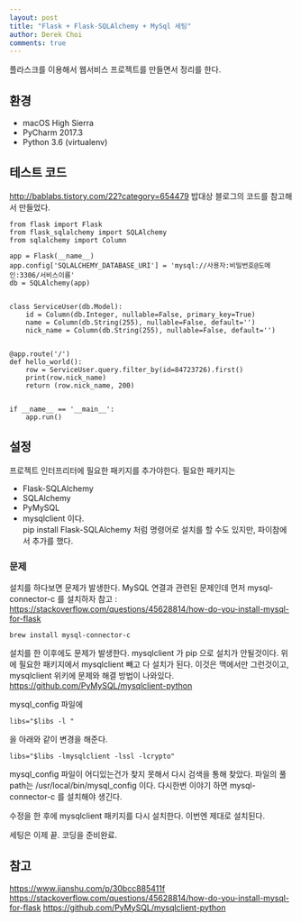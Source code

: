 ```yaml
---
layout: post
title: "Flask + Flask-SQLAlchemy + MySql 세팅"
author: Derek Choi
comments: true
---
```

플라스크를 이용해서 웹서비스 프로젝트를 만들면서 정리를 한다.

## 환경
- macOS High Sierra
- PyCharm 2017.3
- Python 3.6 (virtualenv)

## 테스트 코드
http://bablabs.tistory.com/22?category=654479 
밥대상 블로그의 코드를 참고해서 만들었다.
```
from flask import Flask
from flask_sqlalchemy import SQLAlchemy
from sqlalchemy import Column

app = Flask(__name__)
app.config['SQLALCHEMY_DATABASE_URI'] = 'mysql://사용자:비밀번호@도메인:3306/서비스이름'
db = SQLAlchemy(app)


class ServiceUser(db.Model):
    id = Column(db.Integer, nullable=False, primary_key=True)
    name = Column(db.String(255), nullable=False, default='')
    nick_name = Column(db.String(255), nullable=False, default='')


@app.route('/')
def hello_world():
    row = ServiceUser.query.filter_by(id=84723726).first()
    print(row.nick_name)
    return (row.nick_name, 200)


if __name__ == '__main__':
    app.run()

```

## 설정
프로젝트 인터프리터에 필요한 패키지를 추가야한다. 
필요한 패키지는  
- Flask-SQLAlchemy
- SQLAlchemy
- PyMySQL
- mysqlclient
이다.  
pip install Flask-SQLAlchemy 처럼 명령어로 설치를 할 수도 있지만, 파이참에서 추가를 했다.

### 문제
설치를 하다보면 문제가 발생한다.
MySQL 연결과 관련된 문제인데 먼저 mysql-connector-c 를 설치하자 
참고 : https://stackoverflow.com/questions/45628814/how-do-you-install-mysql-for-flask
```
brew install mysql-connector-c
```

설치를 한 이후에도 문제가 발생한다.
mysqlclient 가 pip 으로 설치가 안될것이다. 위에 필요한 패키지에서 mysqlclient 빼고 다 설치가 된다. 
이것은 맥에서만 그런것이고, mysqlclient 위키에 문제와 해결 방법이 나와있다.
https://github.com/PyMySQL/mysqlclient-python

mysql_config 파일에 
```
libs="$libs -l "
```
을 아래와 같이 변경을 해준다.
```
libs="$libs -lmysqlclient -lssl -lcrypto"
```

mysql_config 파일이 어디있는건가 찾지 못해서 다시 검색을 통해 찾았다. 
파일의 풀 path는 /usr/local/bin/mysql_config 이다. 다시한번 이야기 하면 mysql-connector-c 를 설치해야 생긴다.

수정을 한 후에 mysqlclient 패키지를 다시 설치한다. 이번엔 제대로 설치된다.

세팅은 이제 끝. 코딩을 준비완료.

## 참고
https://www.jianshu.com/p/30bcc885411f 
https://stackoverflow.com/questions/45628814/how-do-you-install-mysql-for-flask 
https://github.com/PyMySQL/mysqlclient-python 
